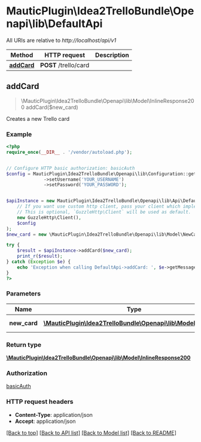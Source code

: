 # MauticPlugin\Idea2TrelloBundle\Openapi\lib\DefaultApi

All URIs are relative to *http://localhost/api/v1*

Method | HTTP request | Description
------------- | ------------- | -------------
[**addCard**](DefaultApi.md#addCard) | **POST** /trello/card | 



## addCard

> \MauticPlugin\Idea2TrelloBundle\Openapi\lib\Model\InlineResponse200 addCard($new_card)



Creates a new Trello card

### Example

```php
<?php
require_once(__DIR__ . '/vendor/autoload.php');


// Configure HTTP basic authorization: basicAuth
$config = MauticPlugin\Idea2TrelloBundle\Openapi\lib\Configuration::getDefaultConfiguration()
              ->setUsername('YOUR_USERNAME')
              ->setPassword('YOUR_PASSWORD');


$apiInstance = new MauticPlugin\Idea2TrelloBundle\Openapi\lib\Api\DefaultApi(
    // If you want use custom http client, pass your client which implements `GuzzleHttp\ClientInterface`.
    // This is optional, `GuzzleHttp\Client` will be used as default.
    new GuzzleHttp\Client(),
    $config
);
$new_card = new \MauticPlugin\Idea2TrelloBundle\Openapi\lib\Model\NewCard(); // \MauticPlugin\Idea2TrelloBundle\Openapi\lib\Model\NewCard | Card to be added

try {
    $result = $apiInstance->addCard($new_card);
    print_r($result);
} catch (Exception $e) {
    echo 'Exception when calling DefaultApi->addCard: ', $e->getMessage(), PHP_EOL;
}
?>
```

### Parameters


Name | Type | Description  | Notes
------------- | ------------- | ------------- | -------------
 **new_card** | [**\MauticPlugin\Idea2TrelloBundle\Openapi\lib\Model\NewCard**](../Model/NewCard.md)| Card to be added |

### Return type

[**\MauticPlugin\Idea2TrelloBundle\Openapi\lib\Model\InlineResponse200**](../Model/InlineResponse200.md)

### Authorization

[basicAuth](../../README.md#basicAuth)

### HTTP request headers

- **Content-Type**: application/json
- **Accept**: application/json

[[Back to top]](#) [[Back to API list]](../../README.md#documentation-for-api-endpoints)
[[Back to Model list]](../../README.md#documentation-for-models)
[[Back to README]](../../README.md)

